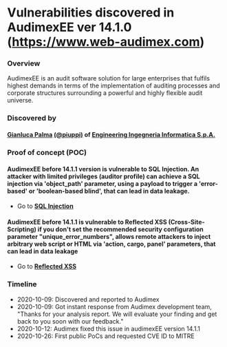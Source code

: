 # Vulnerabilities discovered in AudimexEE ver 14.1.0 (https://www.web-audimex.com)

### Overview
AudimexEE is an audit software solution for large enterprises that fulfils highest demands in terms of the implementation of auditing processes and corporate structures surrounding a powerful and highly flexible audit universe.

### Discovered by
#### [Gianluca Palma](https://www.linkedin.com/in/piuppi/) [(@piuppi)](https://twitter.com/piuppi) of [Engineering Ingegneria Informatica S.p.A.](https://www.eng.it)
 
### Proof of concept (POC)

#### AudimexEE before **14.1.1** version is vulnerable to **SQL Injection**. An attacker with limited privileges (auditor profile) can achieve a SQL injection via 'object_path' parameter, using a payload to trigger a 'error-based' or 'boolean-based blind', that can lead in data leakage.

- Go to **[SQL Injection](SQLInjection.md)**

#### AudimexEE before **14.1.1** is vulnerable to Reflected XSS (Cross-Site-Scripting) if you don't set the recommended security configuration parameter "unique_error_numbers", allows remote attackers to inject arbitrary web script or HTML via 'action, cargo, panel' parameters, that can lead in data leakage

- Go to **[Reflected XSS](Reflected-XSS.md)**

### Timeline
- 2020-10-09: Discovered and reported to Audimex
- 2020-10-09: Got instant response from Audimex development team, "Thanks for your analysis report. We will evaluate your finding and get back to you soon with our feedback."
- 2020-10-12: Audimex fixed this issue in audimexEE version 14.1.1
- 2020-10-26: First public PoCs and requested CVE ID to MITRE
